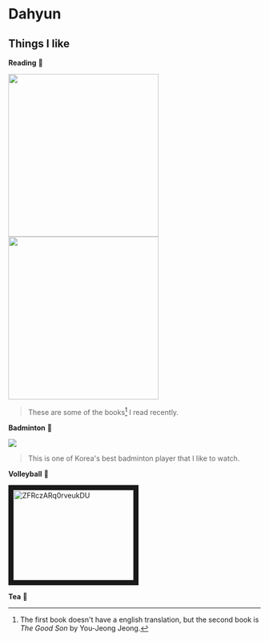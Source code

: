 # Dahyun
## Things I like
**Reading** 📖 


<img src="https://github.com/dahyun809/dahyun/assets/156183440/b9824a93-a2cf-49cb-b18a-e8b4b57009c9" width="300" height="325">
<img src="https://github.com/dahyun809/dahyun/assets/156183440/795d330a-f907-434a-a3d3-10bac1f7942d" width="300" height="325">

> These are some of the books[^1] I read recently.
[^1]: The first book doesn't have a english translation, but the second book is *The Good Son* by You-Jeong Jeong.

**Badminton** 🏸


![](https://github.com/dahyun809/dahyun/assets/156183440/0feb77da-7379-40d3-ad27-97372c3e27f6)

> This is one of Korea's best badminton player that I like to watch.

**Volleyball** 🏐


<a href="http://www.youtube.com/watch?feature=player_embedded&v=XY8IVGzpWVc
" target="_blank"><img src="http://img.youtube.com/vi/XY8IVGzpWVc/0.jpg" 
alt="ZFRczARq0rveukDU" width="240" height="180" border="10" /></a>

**Tea** 🍵
